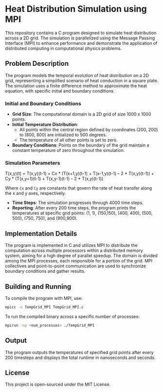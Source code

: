 # Heat Distribution Simulation using MPI

This repository contains a C program designed to simulate heat distribution across a 2D grid. The simulation is parallelized using the Message Passing Interface (MPI) to enhance performance and demonstrate the application of distributed computing in computational physics problems.

## Problem Description

The program models the temporal evolution of heat distribution on a 2D grid, representing a simplified scenario of heat conduction in a square plate. The simulation uses a finite difference method to approximate the heat equation, with specific initial and boundary conditions.

### Initial and Boundary Conditions

- **Grid Size**: The computational domain is a 2D grid of size 1000 x 1000 points.
- **Initial Temperature Distribution**: 
  - All points within the central region defined by coordinates (200, 200) to (800, 800) are initialized to 500 degrees.
  - The temperature of all other points is set to zero.
- **Boundary Conditions**: Points on the boundary of the grid maintain a constant temperature of zero throughout the simulation.

### Simulation Parameters

T(x,y)(t) = T(x,y)(t-1) + Cx * (T(x+1,y)(t-1) + T(x-1,y)(t-1) – 2 * T(x,y)(t-1)) 
                      + Cy * (T(x,y+1)(t-1) + T(x,y-1)(t-1) – 2 * T(x,y)(t-1))



Where `Cx` and `Cy` are constants that govern the rate of heat transfer along the x and y axes, respectively.

- **Time Steps**: The simulation progresses through 4000 time steps.
- **Reporting**: After every 200 time steps, the program prints the temperatures at specific grid points: (1, 1), (150,150), (400, 400), (500, 500), (750, 750), and (900,900).

## Implementation Details

The program is implemented in C and utilizes MPI to distribute the computation across multiple processors within a distributed memory system, aiming for a high degree of parallel speedup. The domain is divided among the MPI processes, each responsible for a portion of the grid. MPI collectives and point-to-point communication are used to synchronize boundary conditions and gather results.

## Building and Running

To compile the program with MPI, use:

```bash
mpicc -o TempGrid_MPI TempGrid_MPI.c
```

To run the compiled binary across a specific number of processes:

```bash
mpirun -np <num_processes> ./TempGrid_MPI
```


## Output
The program outputs the temperatures of specified grid points after every 200 timesteps and displays the total runtime in nanoseconds and seconds.

## License
This project is open-sourced under the MIT License.
